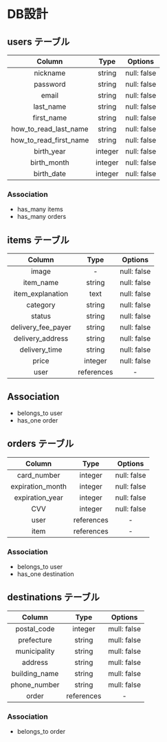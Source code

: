 # DB設計

## users テーブル
| Column                 | Type    | Options     |
| :--------------------: | :-----: | :---------: |
| nickname               | string  | null: false |
| password               | string  | null: false |
| email                  | string  | null: false |
| last_name              | string  | null: false |
| first_name             | string  | null: false |
| how_to_read_last_name  | string  | null: false |
| how_to_read_first_name | string  | null: false |
| birth_year             | integer | null: false |
| birth_month            | integer | null: false |
| birth_date             | integer | null: false |

### Association
- has_many items
- has_many orders


## items テーブル
| Column             | Type       | Options     |
| :----------------: | :--------: | :---------: |
| image              | -          | null: false |
| item_name          | string     | null: false |
| item_explanation   | text       | null: false |
| category           | string     | null: false |
| status             | string     | null: false |
| delivery_fee_payer | string     | null: false |
| delivery_address   | string     | null: false |
| delivery_time      | string     | null: false |
| price              | integer    | null: false |
| user               | references | -           |

## Association
- belongs_to user
- has_one order


## orders テーブル
| Column           | Type       | Options     |
| :--------------: | :--------: | :---------: |
| card_number      | integer    | null: false |
| expiration_month | integer    | null: false |
| expiration_year  | integer    | null: false |
| CVV              | integer    | null: false |
| user             | references | -           |
| item             | references | -           |

### Association
- belongs_to user
- has_one destination


## destinations テーブル
| Column        | Type       | Options     |
| :-----------: | :--------: | :---------: |
| postal_code   | integer    | mull: false |
| prefecture    | string     | mull: false |
| municipality  | string     | mull: false |
| address       | string     | mull: false |
| building_name | string     | mull: false |
| phone_number  | string     | mull: false |
| order         | references | -           |
 
### Association
- belongs_to order
